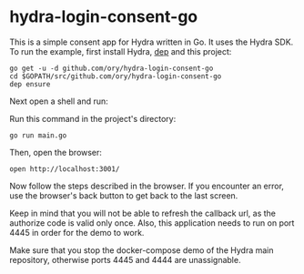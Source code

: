# hydra-login-consent-go


This is a simple consent app for Hydra written in Go. It uses the Hydra SDK.
To run the example, first install Hydra, [dep](https://github.com/golang/dep)
and this project:
```
go get -u -d github.com/ory/hydra-login-consent-go
cd $GOPATH/src/github.com/ory/hydra-login-consent-go
dep ensure
```

Next open a shell and run:

Run this command in the project's directory:

```
go run main.go
```

Then, open the browser:

```
open http://localhost:3001/
```

Now follow the steps described in the browser. If you encounter an error,
use the browser's back button to get back to the last screen.

Keep in mind that you will not be able to refresh the callback url, as the
authorize code is valid only once. Also, this application needs to run on
port 4445 in order for the demo to work. 

Make sure that you stop the docker-compose demo of the Hydra main repository,
otherwise ports 4445 and 4444 are unassignable.
